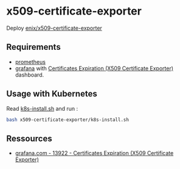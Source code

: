 # x509-certificate-exporter

Deploy [enix/x509-certificate-exporter](https://github.com/enix/x509-certificate-exporter/tree/main?tab=readme-ov-file#-x509-certificate-exporter)

## Requirements

* [prometheus](../README.md)
* [grafana](../README.md) with [Certificates Expiration (X509 Certificate Exporter)](https://grafana.com/grafana/dashboards/13922-certificates-expiration-x509-certificate-exporter/) dashboard.

## Usage with Kubernetes

Read [k8s-install.sh](k8s-install.sh) and run :

```bash
bash x509-certificate-exporter/k8s-install.sh
```

## Ressources

* [grafana.com - 13922 - Certificates Expiration (X509 Certificate Exporter)](https://grafana.com/grafana/dashboards/13922-certificates-expiration-x509-certificate-exporter/)

